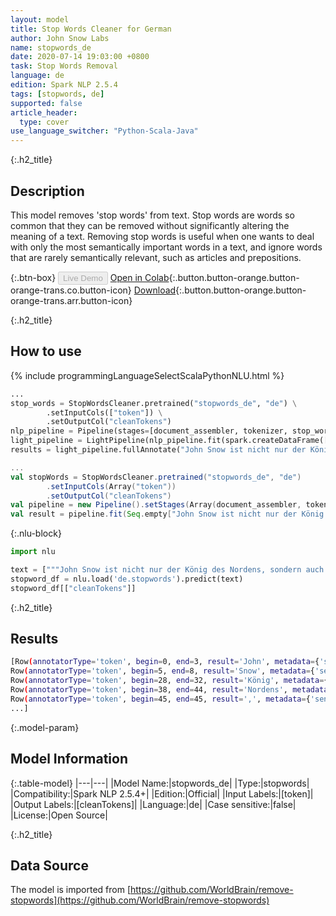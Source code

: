 ```yaml
---
layout: model
title: Stop Words Cleaner for German
author: John Snow Labs
name: stopwords_de
date: 2020-07-14 19:03:00 +0800
task: Stop Words Removal
language: de
edition: Spark NLP 2.5.4
tags: [stopwords, de]
supported: false
article_header:
  type: cover
use_language_switcher: "Python-Scala-Java"
---
```


{:.h2_title}
## Description
This model removes 'stop words' from text. Stop words are words so common that they can be removed without significantly altering the meaning of a text. Removing stop words is useful when one wants to deal with only the most semantically important words in a text, and ignore words that are rarely semantically relevant, such as articles and prepositions.

{:.btn-box}
<button class="button button-orange" disabled>Live Demo</button>
[Open in Colab](https://colab.research.google.com/github/JohnSnowLabs/spark-nlp-workshop/blob/b2eb08610dd49d5b15077cc499a94b4ec1e8b861/jupyter/annotation/english/stop-words/StopWordsCleaner.ipynb){:.button.button-orange.button-orange-trans.co.button-icon}
[Download](https://s3.amazonaws.com/auxdata.johnsnowlabs.com/public/models/stopwords_de_de_2.5.4_2.4_1594742442247.zip){:.button.button-orange.button-orange-trans.arr.button-icon}

{:.h2_title}
## How to use

<div class="tabs-box" markdown="1">

{% include programmingLanguageSelectScalaPythonNLU.html %}

```python
...
stop_words = StopWordsCleaner.pretrained("stopwords_de", "de") \
        .setInputCols(["token"]) \
        .setOutputCol("cleanTokens")
nlp_pipeline = Pipeline(stages=[document_assembler, tokenizer, stop_words])
light_pipeline = LightPipeline(nlp_pipeline.fit(spark.createDataFrame([['']]).toDF("text")))
results = light_pipeline.fullAnnotate("John Snow ist nicht nur der König des Nordens, sondern auch ein englischer Arzt und führend in der Entwicklung von Anästhesie und medizinischer Hygiene.")
```

```scala
...
val stopWords = StopWordsCleaner.pretrained("stopwords_de", "de")
        .setInputCols(Array("token"))
        .setOutputCol("cleanTokens")
val pipeline = new Pipeline().setStages(Array(document_assembler, tokenizer, stopWords))
val result = pipeline.fit(Seq.empty["John Snow ist nicht nur der König des Nordens, sondern auch ein englischer Arzt und führend in der Entwicklung von Anästhesie und medizinischer Hygiene."].toDS.toDF("text")).transform(data)
```

{:.nlu-block}
```python
import nlu

text = ["""John Snow ist nicht nur der König des Nordens, sondern auch ein englischer Arzt und führend in der Entwicklung von Anästhesie und medizinischer Hygiene."""]
stopword_df = nlu.load('de.stopwords').predict(text)
stopword_df[["cleanTokens"]]
```

</div>

{:.h2_title}
## Results

```bash
[Row(annotatorType='token', begin=0, end=3, result='John', metadata={'sentence': '0'}),
Row(annotatorType='token', begin=5, end=8, result='Snow', metadata={'sentence': '0'}),
Row(annotatorType='token', begin=28, end=32, result='König', metadata={'sentence': '0'}),
Row(annotatorType='token', begin=38, end=44, result='Nordens', metadata={'sentence': '0'}),
Row(annotatorType='token', begin=45, end=45, result=',', metadata={'sentence': '0'}),
...]
```

{:.model-param}
## Model Information

{:.table-model}
|---|---|
|Model Name:|stopwords_de|
|Type:|stopwords|
|Compatibility:|Spark NLP 2.5.4+|
|Edition:|Official|
|Input Labels:|[token]|
|Output Labels:|[cleanTokens]|
|Language:|de|
|Case sensitive:|false|
|License:|Open Source|

{:.h2_title}
## Data Source
The model is imported from [https://github.com/WorldBrain/remove-stopwords](https://github.com/WorldBrain/remove-stopwords)